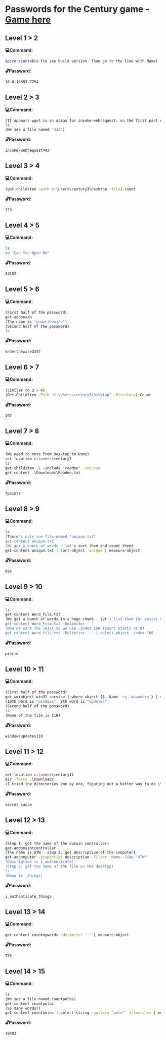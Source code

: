 # Passwords for the Century game - [Game here](https://underthewire.tech/century)
## Level 1 > 2
**:computer:Command:**

```sh
$psversiontable (to see build version. Then go to the line with Name)
```

**:unlock:Password:**

```sh
10.0.14393.7254
```

## Level 2 > 3
**:computer:Command:**

```sh
(It appears wget is an alias for invoke-webrequest, so the first part of our password is invoke-webrequest. Now we only need to add the name of the file on the desktop)
ls
(We see a file named "443")
```

**:unlock:Password:**

```sh
invoke-webrequest443
```
## Level 3 > 4
**:computer:Command:**

```sh
(get-childitem -path c:\users\century3\desktop -file).count
```

**:unlock:Password:**

```sh
123
```

## Level 4 > 5
**:computer:Command:**

```sh
ls
cd "Can You Open Me"
```

**:unlock:Password:**

```sh
34182
```

## Level 5 > 6
**:computer:Command:**

```sh
(First half of the password)
get-addomain
(The name is "underthewire")
(Second half of the password)
ls
```

**:unlock:Password:**

```sh
underthewire3347
```

## Level 6 > 7
**:computer:Command:**

```sh
(Similar to 3 > 4)
(Get-ChildItem -Path "C:\Users\century3\Desktop" -Directory).Count
```

**:unlock:Password:**

```sh
197
```
## Level 7 > 8
**:computer:Command:**

```sh
(We need to move from Desktop to Home)
set-location c:\users\century7
ls
get-childitem .\ -include *readme* -recurse
get-content .\Downloads\Readme.txt
```

**:unlock:Password:**

```sh
7points
```

## Level 8 > 9
**:computer:Command:**

```sh
ls
(There's only one file named "unique.txt"
get-content unique.txt
(We get a bunch of words - let's sort them and count them)
get-content unique.txt | sort-object -unique | measure-object
```

**:unlock:Password:**

```sh
696
```

## Level 9 > 10
**:computer:Command:**

```sh
ls
get-content Word_File.txt
(We get a bunch of words in a huge chunk - let's list them for easier use)
get-content Word_File.txt -Delimiter ‘ ‘
(Now we want the 161st so we use -index 160 (count starts at 0)
get-content Word_file.txt -Delimiter ' ' | select-object -index 160
```

**:unlock:Password:**

```sh
pierid
```

## Level 10 > 11
**:computer:Command:**

```sh
(First half of the password)
get-wmiobject win32_service | where-object {$_.Name -eq 'wuauserv'} | select-object description
(10th word is "windows", 8th word is "updates"
(Second half of the password)
ls
(Name of the file is 110)
```

**:unlock:Password:**

```sh
windowsupdates110
```
## Level 11 > 12
**:computer:Command:**

```sh
set-location c:\users\century11
dir -force .\Downloads 
(I tried the directories one by one, figuring out a better way to do it)
```

**:unlock:Password:**

```sh
secret_sauce
```

## Level 12 > 13
**:computer:Command:**

```sh
(Step 1: get the name of the domain controller)
get-addomaintcontroller
(The name is UTW - step 2, get description of the computer)
get-adcomputer -properties description -filter 'Name -like "UTW"’
(Description is i_authenticate)
(Step 3: get the name of the file on the desktop)
ls 
(Name is _things)
```

**:unlock:Password:**

```sh
i_authenticate_things 
```

## Level 13 > 14
**:computer:Command:**

```sh
get-content countmywords -delimiter ' ' | measure-object
```

**:unlock:Password:**

```sh
755
```

## Level 14 > 15
**:computer:Command:**

```sh
ls
(We see a file named countpolos)
get-content countpolos
(So many words!)
get-content countpolos | select-string -pattern "polo" -allmatches | measure-object -word
```

**:unlock:Password:**

```sh
19482
```
